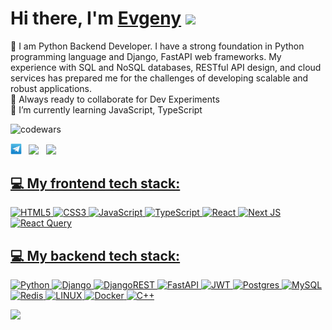  <h1 align="left">  Hi there, I'm <a href="https://resume.latikdesu.art/" target="_blank">Evgeny</a> 
<img src="https://github.com/blackcater/blackcater/raw/main/images/Hi.gif" height="32"/></h1> </h1>
 <p align="">
🔭 I am Python Backend Developer. I have a strong foundation in Python programming language and Django, FastAPI web frameworks. My experience with SQL and NoSQL databases, RESTful API design, and cloud services has prepared me for the challenges of developing scalable and robust applications.<br>👯 Always ready to collaborate for Dev Experiments<br>🌱 I’m currently learning JavaScript, TypeScript<br>

![codewars](https://www.codewars.com/users/LatikDesu/badges/small)  

[<img src="https://github.com/LatikDesu/LatikDesu/blob/main/pngwing.com.png" width="3.5%"/>](https://t.me/EvgenyAbrosimov)  &nbsp; 
[<img src="https://img.icons8.com/color/48/000000/linkedin.png" width="3.5%"/>](https://linkedin.com/in/evg-abrosimov/)  &nbsp; 
<a href="mailto:evga.abrosimov@gmail.com"> <img src="https://img.icons8.com/fluent/48/000000/gmail.png" width="3.5%"/>
</p>

## 💻 My frontend tech stack:
![HTML5](https://img.shields.io/badge/html5-%23E34F26.svg?style=for-the-badge&logo=html5&logoColor=white) ![CSS3](https://img.shields.io/badge/css3-%231572B6.svg?style=for-the-badge&logo=css3&logoColor=white) ![JavaScript](https://img.shields.io/badge/javascript-%23323330.svg?style=for-the-badge&logo=javascript&logoColor=%23F7DF1E) ![TypeScript](https://img.shields.io/badge/typescript-%23007ACC.svg?style=for-the-badge&logo=typescript&logoColor=white) ![React](https://img.shields.io/badge/react-%2320232a.svg?style=for-the-badge&logo=react&logoColor=%2361DAFB) ![Next JS](https://img.shields.io/badge/Next-black?style=for-the-badge&logo=next.js&logoColor=white) ![React Query](https://img.shields.io/badge/-React%20Query-FF4154?style=for-the-badge&logo=react%20query&logoColor=white)

## 💻 My backend tech stack:
![Python](https://img.shields.io/badge/python-3670A0?style=for-the-badge&logo=python&logoColor=ffdd54)
![Django](https://img.shields.io/badge/django-%23092E20.svg?style=for-the-badge&logo=django&logoColor=white) 
![DjangoREST](https://img.shields.io/badge/DJANGO-REST-ff1709?style=for-the-badge&logo=django&logoColor=white&color=ff1709&labelColor=gray)
![FastAPI](https://img.shields.io/badge/FastAPI-005571?style=for-the-badge&logo=fastapi) 
![JWT](https://img.shields.io/badge/JWT-black?style=for-the-badge&logo=JSON%20web%20tokens)
![Postgres](https://img.shields.io/badge/postgres-%23316192.svg?style=for-the-badge&logo=postgresql&logoColor=white)
![MySQL](https://img.shields.io/badge/mysql-%2300f.svg?style=for-the-badge&logo=mysql&logoColor=white)
![Redis](https://img.shields.io/badge/redis-%23DD0031.svg?style=for-the-badge&logo=redis&logoColor=white)
![LINUX](https://img.shields.io/badge/Linux-FCC624?style=for-the-badge&logo=linux&logoColor=black) 
![Docker](https://img.shields.io/badge/docker-%230db7ed.svg?style=for-the-badge&logo=docker&logoColor=white)
![C++](https://img.shields.io/badge/c++-%2300599C.svg?style=for-the-badge&logo=c%2B%2B&logoColor=white)


![](https://quotes-github-readme.vercel.app/api?type=horizontal&theme=radical)
    
  
<!-- [![codewars](https://www.codewars.com/users/daniilshat/badges/small)](https://www.codewars.com/users/daniilshat)  

### 🧑‍💻 This week I spent my time on
```txt
No activity tracked
```-->

